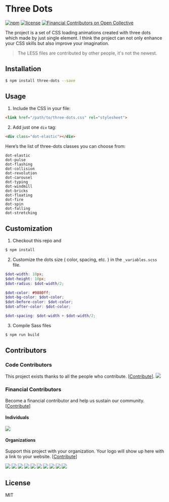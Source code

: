 # Three Dots

[![npm](https://img.shields.io/npm/v/three-dots.svg)](https://www.npmjs.com/package/three-dots)
[![license](https://img.shields.io/github/license/mashape/apistatus.svg)](https://github.com/nzbin/three-dots)
[![Financial Contributors on Open Collective](https://opencollective.com/three-dots/all/badge.svg?label=financial+contributors)](https://opencollective.com/three-dots) 

The project is a set of CSS loading animations created with three dots which made by just single element. I think the project can not only enhance your CSS skills but also improve your imagination.

> The LESS files are contributed by other people, it's not the newest.

## Installation

```sh
$ npm install three-dots --save
```

## Usage

1. Include the CSS in your file:

```html
<link href="/path/to/three-dots.css" rel="stylesheet">
```

2. Add just one `div` tag:

```html
<div class="dot-elastic"></div>
```

Here’s the list of three-dots classes you can choose from:

```
dot-elastic
dot-pulse
dot-flashing
dot-collision
dot-revolution
dot-carousel
dot-typing
dot-windmill
dot-bricks
dot-floating
dot-fire
dot-spin
dot-falling
dot-stretching
```

## Customization

1. Checkout this repo and

```bash
$ npm install
```

2. Customize the dots size ( color, spacing, etc. ) in the `_variables.scss` file.

```scss
$dot-width: 10px;
$dot-height: 10px;
$dot-radius: $dot-width/2;

$dot-color: #9880ff;
$dot-bg-color: $dot-color;
$dot-before-color: $dot-color;
$dot-after-color: $dot-color;

$dot-spacing: $dot-width + $dot-width/2;
```

3. Compile Sass files

```bash
$ npm run build
```

## Contributors

### Code Contributors

This project exists thanks to all the people who contribute. [[Contribute](CONTRIBUTING.md)].
<a href="https://github.com/nzbin/three-dots/graphs/contributors"><img src="https://opencollective.com/three-dots/contributors.svg?width=890&button=false" /></a>

### Financial Contributors

Become a financial contributor and help us sustain our community. [[Contribute](https://opencollective.com/three-dots/contribute)]

#### Individuals

<a href="https://opencollective.com/three-dots"><img src="https://opencollective.com/three-dots/individuals.svg?width=890"></a>

#### Organizations

Support this project with your organization. Your logo will show up here with a link to your website. [[Contribute](https://opencollective.com/three-dots/contribute)]

<a href="https://opencollective.com/three-dots/organization/0/website"><img src="https://opencollective.com/three-dots/organization/0/avatar.svg"></a>
<a href="https://opencollective.com/three-dots/organization/1/website"><img src="https://opencollective.com/three-dots/organization/1/avatar.svg"></a>
<a href="https://opencollective.com/three-dots/organization/2/website"><img src="https://opencollective.com/three-dots/organization/2/avatar.svg"></a>
<a href="https://opencollective.com/three-dots/organization/3/website"><img src="https://opencollective.com/three-dots/organization/3/avatar.svg"></a>
<a href="https://opencollective.com/three-dots/organization/4/website"><img src="https://opencollective.com/three-dots/organization/4/avatar.svg"></a>
<a href="https://opencollective.com/three-dots/organization/5/website"><img src="https://opencollective.com/three-dots/organization/5/avatar.svg"></a>
<a href="https://opencollective.com/three-dots/organization/6/website"><img src="https://opencollective.com/three-dots/organization/6/avatar.svg"></a>
<a href="https://opencollective.com/three-dots/organization/7/website"><img src="https://opencollective.com/three-dots/organization/7/avatar.svg"></a>
<a href="https://opencollective.com/three-dots/organization/8/website"><img src="https://opencollective.com/three-dots/organization/8/avatar.svg"></a>
<a href="https://opencollective.com/three-dots/organization/9/website"><img src="https://opencollective.com/three-dots/organization/9/avatar.svg"></a>

## License

MIT